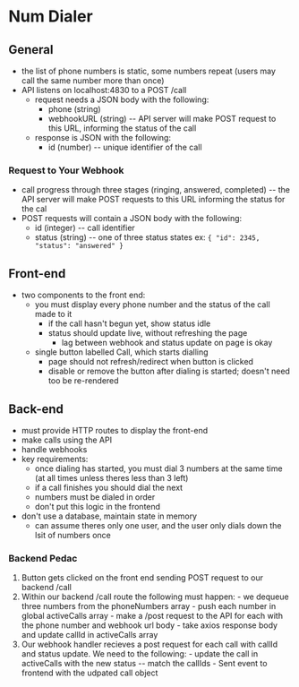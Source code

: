# Num Dialer
## General
- the list of phone numbers is static, some numbers repeat (users may call the same number more than once)
- API listens on localhost:4830 to a POST /call
  - request needs a JSON body with the following:
    - phone (string)
    - webhookURL (string) -- API server will make POST request to this URL, informing the status of the call
  - response is JSON with the following:
    - id (number) -- unique identifier of the call
### Request to Your Webhook
- call progress through three stages (ringing, answered, completed) -- the API server will make POST requests
to this URL informing the status for the cal
- POST requests will contain a JSON body with the following:
  - id (integer) -- call identifier
  - status (string) -- one of three status states
    ex: `{ "id": 2345, "status": "answered" }`

## Front-end
- two components to the front end:
  - you must display every phone number and the status of the call made to it
    - if the call hasn't begun yet, show status idle
    - status should update live, without refreshing the page
      - lag between webhook and status update on page is okay
  - single button labelled Call, which starts dialling 
    - page should not refresh/redirect when button is clicked
    - disable or remove the button after dialing is started; doesn't need too be re-rendered
  
## Back-end
  - must provide HTTP routes to display the front-end
  - make calls using the API
  - handle webhooks
  - key requirements:
    - once dialing has started, you must dial 3 numbers at the same time (at all times unless theres less than 3 left)
    - if a call finishes you should dial the next
    - numbers must be dialed in order
    - don't put this logic in the frontend
  - don't use a database, maintain state in memory 
    - can assume theres only one user, and the user only dials down the lsit of numbers once

  ### Backend Pedac
   1. Button gets clicked on the front end sending POST request to our backend /call
   2. Within our backend /call route the following must happen:
    - we dequeue three numbers from the phoneNumbers array
    - push each number in global activeCalls array
    - make a /post request to the API for each with the phone number and webhook url body
    - take axios response body and update callId in activeCalls array
  3. Our webhook handler recieves a post request for each call with callId and status update. We need to the following:
    - update the call in activeCalls with the new status -- match the callIds
    - Sent event to frontend with the udpated call object
    
